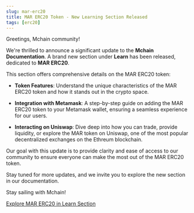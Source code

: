 ```yaml
---
slug: mar-erc20
title: MAR ERC20 Token - New Learning Section Released
tags: [erc20]
---
```


Greetings, Mchain community!

We're thrilled to announce a significant update to the **Mchain Documentation**. A brand new section under **Learn** has been released, dedicated to **MAR ERC20**.

This section offers comprehensive details on the MAR ERC20 token:

- **Token Features**: Understand the unique characteristics of the MAR ERC20 token and how it stands out in the crypto space.
  
- **Integration with Metamask**: A step-by-step guide on adding the MAR ERC20 token to your Metamask wallet, ensuring a seamless experience for our users.

- **Interacting on Uniswap**: Dive deep into how you can trade, provide liquidity, or explore the MAR token on Uniswap, one of the most popular decentralized exchanges on the Ethreum blockchain.

Our goal with this update is to provide clarity and ease of access to our community to ensure everyone can make the most out of the MAR ERC20 token.

Stay tuned for more updates, and we invite you to explore the new section in our documentation.

Stay sailing with Mchain!

[Explore MAR ERC20 in Learn Section](/docs/learn/mar-erc20/what-is-mar-erc20) 

